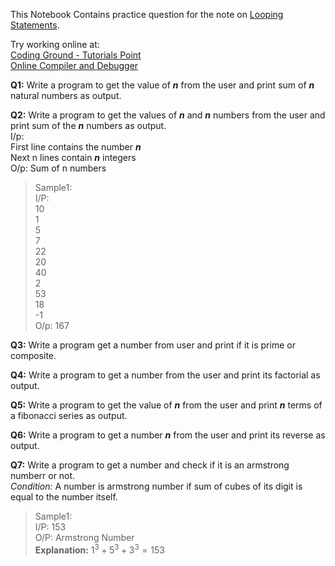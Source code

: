 This Notebook Contains practice question for the note on [Looping Statements](Looping_Statements.ipynb).

Try working online at:  
[Coding Ground - Tutorials Point](https://www.tutorialspoint.com/execute_python3_online.php)  
[Online Compiler and Debugger](https://www.onlinegdb.com/online_python_compiler)

**Q1:** Write a program to get the value of ***n*** from the user and print sum of ***n*** natural numbers as output.

**Q2:** Write a program to get the values of ***n*** and ***n*** numbers from the user and print sum of the ***n*** numbers as output.  
I/p:  
First line contains the number ***n***  
Next n lines contain ***n*** integers  
O/p: 
Sum of n numbers
>Sample1:  
I/P:  
10  <br>
1  <br>
5  <br>
7  
22  
20  
40  
2  <br>
53  
18  
-1<br>
O/p: 167

**Q3:** Write a program get a number from user and print if it is prime or composite.

**Q4:** Write a program to get a number from the user and print its factorial as output.

**Q5:** Write a program to get the value of ***n*** from the user and print ***n*** terms of a fibonacci series as output.

**Q6:** Write a program to get a number ***n*** from the user and print its reverse as output.

**Q7:** Write a program to get a number and check if it is an armstrong numberr or not.  
*Condition:* A number is armstrong number if sum of cubes of its digit is equal to the number itself.
>Sample1:  
I/P:
153  
O/P:
Armstrong Number  
**Explanation:** $1^3 + 5^3 + 3^3 = 153$